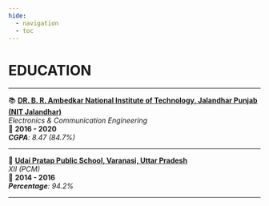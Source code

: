 ```yaml
---
hide:
  - navigation
  - toc
---
```


# EDUCATION

---

:books: [**DR. B. R. Ambedkar National Institute of Technology, Jalandhar Punjab (NIT Jalandhar)**](https://www.nitj.ac.in/)  
_Electronics & Communication Engineering_
<br>
:calendar: **2016 - 2020**
<br>
_**CGPA**: 8.47 (84.7%)_

---

:school: [**Udai Pratap Public School, Varanasi, Uttar Pradesh**](http://upps.in/)  
_XII (PCM)_
<br>
:calendar: **2014 - 2016**
<br>
_**Percentage**: 94.2%_

---

<!-- [ Back to Home](./index.md){ .md-button } -->
